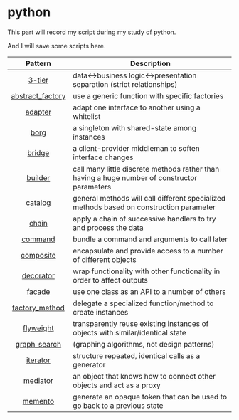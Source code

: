python
======
This part will record my script during my study of python.

And I will save some scripts here.


 | Pattern | Description |
 |:-------:| ----------- |
 | [3-tier](3-tier.py) | data<->business logic<->presentation separation (strict relationships) |
 | [abstract_factory](abstract_factory.py) | use a generic function with specific factories |
 | [adapter](adapter.py) | adapt one interface to another using a whitelist |
 | [borg](borg.py) | a singleton with shared-state among instances |
 | [bridge](bridge.py) | a client-provider middleman to soften interface changes |
 | [builder](builder.py) | call many little discrete methods rather than having a huge number of constructor parameters |
 | [catalog](catalog.py) | general methods will call different specialized methods based on construction parameter |
 | [chain](chain.py) | apply a chain of successive handlers to try and process the data |
 | [command](command.py) | bundle a command and arguments to call later |
 | [composite](composite.py) | encapsulate and provide access to a number of different objects |
 | [decorator](decorator.py) | wrap functionality with other functionality in order to affect outputs |
 | [facade](facade.py) | use one class as an API to a number of others |
 | [factory_method](factory_method.py) | delegate a specialized function/method to create instances |
 | [flyweight](flyweight.py) | transparently reuse existing instances of objects with similar/identical state |
 | [graph_search](graph_search.py) | (graphing algorithms, not design patterns) |
 | [iterator](iterator.py) | structure repeated, identical calls as a generator |
 | [mediator](mediator.py) | an object that knows how to connect other objects and act as a proxy |
 | [memento](memento.py) | generate an opaque token that can be used to go back to a previous state |
